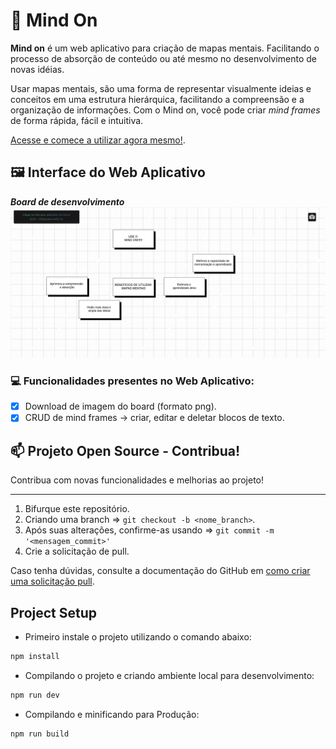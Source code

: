 # 🧠 Mind On

**Mind on** é um web aplicativo para criação de mapas mentais. Facilitando o processo de absorção de conteúdo ou até mesmo no desenvolvimento de novas idéias.

Usar mapas mentais, são uma forma de representar visualmente ideias e conceitos em uma estrutura hierárquica, facilitando a compreensão e a organização de informações. Com o Mind on, você pode criar _mind frames_ de forma rápida, fácil e intuitiva.

[Acesse e comece a utilizar agora mesmo!](https://google.com).

## 🖼️ Interface do Web Aplicativo

**_Board de desenvolvimento_**
![Home do Site](/public/readme/board.png "Board de desenvolvimento")

### 💻 Funcionalidades presentes no Web Aplicativo:

- [x] Download de imagem do board (formato png).
- [x] CRUD de mind frames -> criar, editar e deletar blocos de texto.

## 📫 Projeto Open Source - Contribua!

Contribua com novas funcionalidades e melhorias ao projeto!

---

1. Bifurque este repositório.
2. Criando uma branch => `git checkout -b <nome_branch>`.
3. Após suas alterações, confirme-as usando => `git commit -m '<mensagem_commit>'`
4. Crie a solicitação de pull.

Caso tenha dúvidas, consulte a documentação do GitHub em [como criar uma solicitação pull](https://help.github.com/en/github/collaborating-with-issues-and-pull-requests/creating-a-pull-request).

## Project Setup

- Primeiro instale o projeto utilizando o comando abaixo:

```sh
npm install
```

- Compilando o projeto e criando ambiente local para desenvolvimento:

```sh
npm run dev
```

- Compilando e minificando para Produção:

```sh
npm run build
```
